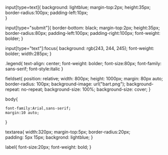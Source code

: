 input[type=text]{
    background: lightblue;
    margin-top:2px; 
    height:35px; 
    border-radius:100px; 
    padding-left:10px;	
}


input[type="submit"]{
    border-bottom: black;
    margin-top:2px; 
    height:35px; 
    border-radius:80px; 
    padding-left:100px;
    padding-right:100px;
    font-weight: bolder;
}


input[type="text"]:focus{
    background: rgb(243, 244, 245);
    font-weight: bolder;
    width:285px;
}

.legend{
    text-align: center;
    font-weight: bolder;
    font-size:80px;
    font-family: sans-serif;
    font-style:italic
}


fieldset{
    position: relative;
    width: 800px;
    height: 1000px;
    margin: 80px auto;
    border-radius: 100px;
    background-image: url("bart.png");
    background-repeat: no-repeat;
    background-size: 100%;
    background-size: cover;
}

body{ 
	
    font-family:Arial,sans-serif;
    margin:10 auto; 
    
}

textarea{ 
    width:320px; 
    margin-top:5px; 
    border-radius:20px;     
    padding: 5px 15px;
    backgrond: lightblue;
}



label{ 
    font-size:20px; 
    font-weight: bold;
}








   







